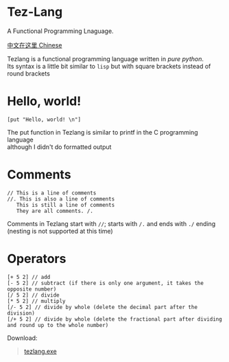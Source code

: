 # Tez-Lang
A Functional Programming Lnaguage.

[中文在这里 Chinese](./看我.md)

Tezlang is a functional programming language written in *pure python*.  
Its syntax is a little bit similar to `lisp` but with square brackets instead of round brackets

# Hello, world!
```
[put "Hello, world! \n"]
```
The put function in Tezlang is similar to printf in the C programming language  
although I didn't do formatted output

# Comments
```
// This is a line of comments
//. This is also a line of comments
   This is still a line of comments
   They are all comments. /.
```
Comments in Tezlang start with `//`; starts with `/.` and ends with `./` ending (nesting is not supported at this time)

# Operators
```
[+ 5 2] // add
[- 5 2] // subtract (if there is only one argument, it takes the opposite number)
[/ 5 2] // divide
[* 5 2] // multiply
[/- 5 2] // divide by whole (delete the decimal part after the division)
[/+ 5 2] // divide by whole (delete the fractional part after dividing and round up to the whole number)
```


Download:
> [tezlang.exe](./dist/tezlang.exe)
